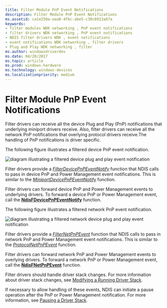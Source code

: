 ```yaml
---
title: Filter Module PnP Event Notifications
description: Filter Module PnP Event Notifications
ms.assetid: ca1e250a-aaa8-4fbc-abe5-c30c8913a67a
keywords:
- filter modules WDK networking , PnP event notifications
- filter drivers WDK networking , PnP event notifications
- NDIS filter drivers WDK , event notifications
- event notifications WDK networking , filter drivers
- Plug and Play WDK networking , filter
ms.author: windowsdriverdev
ms.date: 04/20/2017
ms.topic: article
ms.prod: windows-hardware
ms.technology: windows-devices
ms.localizationpriority: medium
---
```


# Filter Module PnP Event Notifications





Filter drivers can receive all the device Plug and Play (PnP) notifications that underlying miniport drivers receive. Also, filter drivers can receive all the network PnP notifications that overlying protocol drivers receive.The handling of PnP notifications is driver specific.

The following figure illustrates a filtered device PnP event notification.

![diagram illustrating a filtered device plug and play event notification](images/pnpeventfilter.png)

Filter drivers provide a [*FilterDevicePnPEventNotify*](https://msdn.microsoft.com/library/windows/hardware/ff549926) function that NDIS calls to pass in device PnP and Power Management event notifications. This is similar to the [*MiniportDevicePnPEventNotify*](https://msdn.microsoft.com/library/windows/hardware/ff559369) function.

Filter drivers can forward device PnP and Power Management events to underlying drivers. To forward a device PnP or Power Management event, call the [**NdisFDevicePnPEventNotify**](https://msdn.microsoft.com/library/windows/hardware/ff561804) function.

The following figure illustrates a filtered network PnP event notification.

![diagram illustrating a filtered network device plug and play event notification](images/netpnpeventfilter.png)

Filter drivers provide a [*FilterNetPnPEvent*](https://msdn.microsoft.com/library/windows/hardware/ff549952) function that NDIS calls to pass in network PnP and Power Management event notifications. This is similar to the [*ProtocolNetPnPEvent*](https://msdn.microsoft.com/library/windows/hardware/ff570263) function.

Filter drivers can forward network PnP and Power Management events to overlying drivers. To forward a network PnP or Power Management event, call the [**NdisFNetPnPEvent**](https://msdn.microsoft.com/library/windows/hardware/ff561828) function.

Filter drivers should handle driver stack changes. For more information about driver stack changes, see [Modifying a Running Driver Stack](modifying-a-running-driver-stack.md).

If necessary to allow handling of these events, NDIS can initiate a pause operation after the PnP or Power Management notification. For more information, see [Pausing a Driver Stack](pausing-a-driver-stack.md).

 

 





